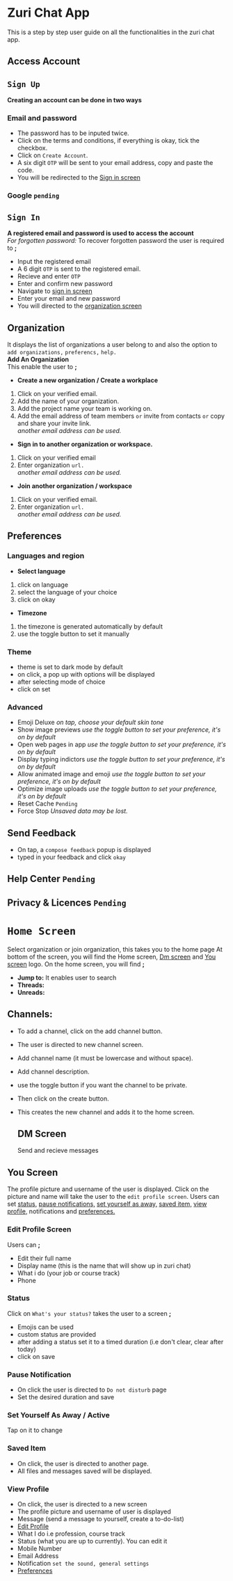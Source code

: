 # Zuri Chat App
This is a step by step user guide on all the functionalities in the zuri chat app.

## **Access Account**
 ## `Sign Up` 
**Creating an account can be done in two ways** <br>

 ### **Email and password** 
 - The password has to be inputed twice.
 -  Click on the terms and conditions, if everything is okay, tick the checkbox.
 -  Click on `Create Account`.
 -   A six digit `OTP` will be sent to your email address, copy and paste the code.
 -   You will be redirected to the [Sign in screen](#sign-in)
  ### **Google** `pending`
  
  ## `Sign In`
  **A registered email and password is used to access the account** <br> 
  *For forgotten password:* To recover forgotten password the user is required to **;**
  - Input the registered email
  - A 6 digit `OTP` is sent to the registered email.
  - Recieve and enter `OTP` 
  - Enter and confirm new password
  - Navigate to [sign in screen](#sign-in)
  - Enter your email and new password
  - You will directed to the [organization screen](#organization)


## **Organization**
It displays the list of organizations  a user belong to and also the option to `add organizations,` `preferencs,` `help.` <br>
**Add An Organization** <br>
 This enable the user to **;**  <br>
 - **Create a new organization / Create a workplace**
 1. Click on your verified email.
 1. Add the name of your organization.
 1. Add the project name your team is working on.
 1. Add the email address of team members `or` invite from contacts `or` copy and share your invite link. <br>
 *another email address can be used.* <br>


 - **Sign in to another organization or workspace. <br>**
 1. Click on your verified email
 1. Enter organization `url.` <br>
   *another email address can be used.* <br>
   
 - **Join another organization / workspace  <br>**
 1.   Click on your verified email.
 1. Enter organization `url.` <br>
  *another email address can be used.* <br>

  ## **Preferences**
  ### Languages and region 
  - **Select language** 
  1. click on language 
  1. select the language of your choice
  1. click on okay 


  - **Timezone**
 1. the timezone is generated automatically by default
 1. use the toggle button to set it manually
  
  ### **Theme**
-  theme is set to dark mode by default
-  on click, a pop up with options will be displayed
-  after selecting mode of choice
-  click on set


  ### **Advanced**
  - Emoji Deluxe  *on tap, choose your default skin tone*
  - Show image previews *use the toggle button to set your preference, it's on by default*
  - Open web pages in app *use the toggle button to set your preference, it's on by default*
  - Display typing indictors *use the toggle button to set your preference, it's on by default*
  - Allow animated image and emoji *use the toggle button to set your preference, it's on by default*
  - Optimize image uploads *use the toggle button to set your preference, it's on by default*
  - Reset Cache `Pending`
  - Force Stop *Unsaved data may be lost.*
  
  ## **Send Feedback**
  - On tap, a `compose feedback` popup is displayed
  - typed in your feedback and click `okay`

## **Help Center** `Pending`
## **Privacy & Licences** `Pending`


 

# `Home Screen`
Select organization or join organization, this takes you to the home page
At bottom of the screen, you will find the Home screen, 
[Dm screen](#dm-screen) and [You screen](#you-screen) logo. On the home screen, you will find **;**
-  **Jump to:** It enables user to search 
-  **Threads:** 
-  **Unreads:**
## **Channels:**
- To add a channel, click on the add channel button. 
- The user is directed to new channel screen.
- Add channel name (it must be lowercase and without space).
- Add channel description.
- use the toggle button if you want the channel to be private.
- Then click on the create button.
- This creates the new channel and adds it to the home screen.
  
  ## **DM Screen**
  Send and recieve messages

 ## **You Screen**
 The profile picture and username of the user is displayed. Click on the picture and name will take the user to the `edit profile screen`. Users can set [status,](#status) [pause notifications,](#pause-notification) [set yourself as away,](#set-yourself-as-away--active) [saved item,](#saved-item) [view profile,](#view-profile) notifications and [preferences.](#preferences)

### **Edit Profile Screen**
Users can **;**
- Edit their full name
- Display name (this is the name that will show up in zuri chat)
- What i do (your job or course track)
- Phone
  
### **Status**
Click on `What's your status?` takes the user to a screen **;**
- Emojis can be used 
- custom status are provided
- after adding a status set it to a timed duration (i.e don't clear, clear after today)
- click on save

### **Pause Notification** 
- On click the user is directed to `Do not disturb` page 
- Set the desired duration and save

### **Set Yourself As Away / Active**
Tap on it to change

### **Saved Item**
- On click, the user is directed to another page.
- All files and messages saved will be displayed.

### **View Profile**
- On click, the user is directed to a new screen
- The profile picture and username of user is displayed
- Message (send a message to yourself, create a to-do-list)
- [Edit Profile](#edit-profile)
- What I do i.e profession, course track
- Status (what you are up to currently). You can edit it
- Mobile Number
- Email Address
- Notification `set the sound, general settings`
- [Preferences](#preferences)

 
   



